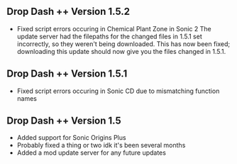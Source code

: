 ## Drop Dash ++ Version 1.5.2
- Fixed script errors occuring in Chemical Plant Zone in Sonic 2
The update server had the filepaths for the changed files in 1.5.1 set incorrectly, so they weren't being downloaded. This has now been fixed; downloading this update should now give you the files changed in 1.5.1.

## Drop Dash ++ Version 1.5.1
- Fixed script errors occuring in Sonic CD due to mismatching function names

## Drop Dash ++ Version 1.5
- Added support for Sonic Origins Plus
- Probably fixed a thing or two idk it's been several months
- Added a mod update server for any future updates
